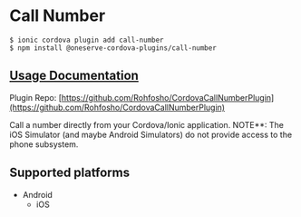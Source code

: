 # Call Number

```text
$ ionic cordova plugin add call-number
$ npm install @oneserve-cordova-plugins/call-number
```

## [Usage Documentation](https://oneserve.gitbook.io/oneserve-cordova-plugins/plugins/call-number/)

Plugin Repo: [https://github.com/Rohfosho/CordovaCallNumberPlugin](https://github.com/Rohfosho/CordovaCallNumberPlugin)

Call a number directly from your Cordova/Ionic application. NOTE\*\*: The iOS Simulator \(and maybe Android Simulators\) do not provide access to the phone subsystem.

## Supported platforms

* Android
  * iOS

